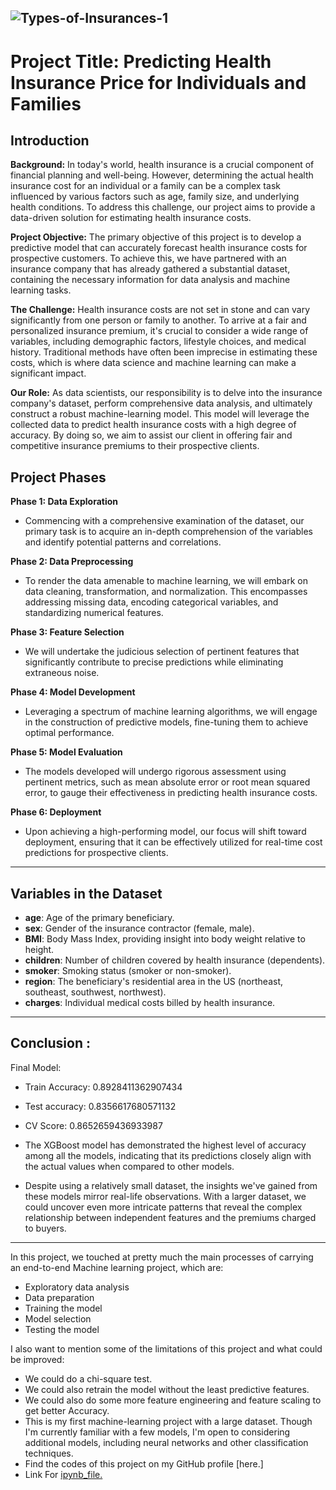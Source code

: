 ![Types-of-Insurances-1](https://github.com/NikhilPanda01/Using_ML_Predicting_Health_Insurance_Price_for_Individuals_and_Families/assets/114555468/66a00fff-5609-4a9c-b0b7-ba07bcafa99c)
---

# Project Title: Predicting Health Insurance Price for Individuals and Families

## Introduction

**Background:**
In today's world, health insurance is a crucial component of financial planning and well-being. However, determining the actual health insurance cost for an individual or a family can be a complex task influenced by various factors such as age, family size, and underlying health conditions. To address this challenge, our project aims to provide a data-driven solution for estimating health insurance costs.

**Project Objective:**
The primary objective of this project is to develop a predictive model that can accurately forecast health insurance costs for prospective customers. To achieve this, we have partnered with an insurance company that has already gathered a substantial dataset, containing the necessary information for data analysis and machine learning tasks.

**The Challenge:**
Health insurance costs are not set in stone and can vary significantly from one person or family to another. To arrive at a fair and personalized insurance premium, it's crucial to consider a wide range of variables, including demographic factors, lifestyle choices, and medical history. Traditional methods have often been imprecise in estimating these costs, which is where data science and machine learning can make a significant impact.

**Our Role:**
As data scientists, our responsibility is to delve into the insurance company's dataset, perform comprehensive data analysis, and ultimately construct a robust machine-learning model. This model will leverage the collected data to predict health insurance costs with a high degree of accuracy. By doing so, we aim to assist our client in offering fair and competitive insurance premiums to their prospective clients.

## Project Phases

**Phase 1: Data Exploration**
- Commencing with a comprehensive examination of the dataset, our primary task is to acquire an in-depth comprehension of the variables and identify potential patterns and correlations.

**Phase 2: Data Preprocessing**
- To render the data amenable to machine learning, we will embark on data cleaning, transformation, and normalization. This encompasses addressing missing data, encoding categorical variables, and standardizing numerical features.

**Phase 3: Feature Selection**
- We will undertake the judicious selection of pertinent features that significantly contribute to precise predictions while eliminating extraneous noise.

**Phase 4: Model Development**
- Leveraging a spectrum of machine learning algorithms, we will engage in the construction of predictive models, fine-tuning them to achieve optimal performance.

**Phase 5: Model Evaluation**
- The models developed will undergo rigorous assessment using pertinent metrics, such as mean absolute error or root mean squared error, to gauge their effectiveness in predicting health insurance costs.

**Phase 6: Deployment**
- Upon achieving a high-performing model, our focus will shift toward deployment, ensuring that it can be effectively utilized for real-time cost predictions for prospective clients.

---
## Variables in the Dataset

- **age**: Age of the primary beneficiary.
- **sex**: Gender of the insurance contractor (female, male).
- **BMI**: Body Mass Index, providing insight into body weight relative to height.
- **children**: Number of children covered by health insurance (dependents).
- **smoker**: Smoking status (smoker or non-smoker).
- **region**: The beneficiary's residential area in the US (northeast, southeast, southwest, northwest).
- **charges**: Individual medical costs billed by health insurance.

---
## Conclusion :

Final Model:
- Train Accuracy: 0.8928411362907434
- Test accuracy: 0.8356617680571132
- CV Score: 0.8652659436933987

- The XGBoost model has demonstrated the highest level of accuracy among all the models, indicating that its predictions closely align with the actual values when compared to other models.

- Despite using a relatively small dataset, the insights we've gained from these models mirror real-life observations. With a larger dataset, we could uncover even more intricate patterns that reveal the complex relationship between independent features and the premiums charged to buyers.

---

In this project, we touched at pretty much the main processes of carrying an end-to-end Machine learning project, which are:

- Exploratory data analysis
- Data preparation
- Training the model
- Model selection
- Testing the model



I also want to mention some of the limitations of this project and what could be improved:

- We could do a chi-square test.
- We could also retrain the model without the least predictive features.
- We could also do some more feature engineering and feature scaling to get better Accuracy.
- This is my first machine-learning project with a large dataset. Though I'm currently familiar with a few models, I'm open to considering additional models, including neural networks and other classification techniques.
- Find the codes of this project on my GitHub profile [here.]
-  Link For [ipynb_file.](https://github.com/NikhilPanda01/Using_ML_Predicting_Health_Insurance_Price_for_Individuals_and_Families/blob/main/Predicting%20Health%20Insurance%20Price%20for%20Individuals%20and%20Families.ipynb)
